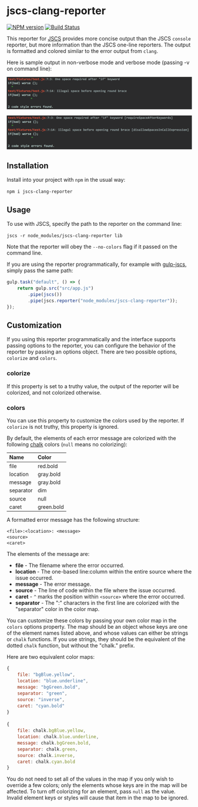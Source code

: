 jscs-clang-reporter
===================

[![NPM version][npm-image]][npm-url] [![Build Status][travis-image]][travis-url]

This reporter for [JSCS](http://jscs.info) provides more concise output than the JSCS `console` reporter, but more information than the JSCS one-line reporters. The output is formatted and colored similar to the error output from `clang`.

Here is sample output in non-verbose mode and verbose mode (passing -v on command line):

![ ](docs/report.png)

![ ](docs/report-verbose.png)



## Installation

Install into your project with `npm` in the usual way:

`npm i jscs-clang-reporter`



## Usage

To use with JSCS, specify the path to the reporter on the command line:

`jscs -r node_modules/jscs-clang-reporter lib`

Note that the reporter will obey the `--no-colors` flag if it passed on the command line.

If you are using the reporter programmatically, for example with [gulp-jscs](https://www.npmjs.com/package/gulp-jscs), simply pass the same path:

```js
gulp.task("default", () => {
    return gulp.src("src/app.js")
        .pipe(jscs())
        .pipe(jscs.reporter("node_modules/jscs-clang-reporter"));
});
```



## Customization

If you using this reporter programmatically and the interface supports passing options to the reporter, you can configure the behavior of the reporter by passing an options object. There are two possible options, `colorize` and `colors`.


### colorize

If this property is set to a truthy value, the output of the reporter will be colorized, and not colorized otherwise.


### colors

You can use this property to customize the colors used by the reporter. If `colorize` is not truthy, this property is ignored.

By default, the elements of each error message are colorized with the following [chalk](https://github.com/chalk/chalk) colors (`null` means no colorizing):

Name      | Color
:-------  | :-----
file      | red.bold
location  | gray.bold
message   | gray.bold
separator | dim
source    | null
caret     | green.bold

A formatted error message has the following structure:

```
<file>:<location>: <message>
<source>
<caret>
```

The elements of the message are:

- **file** - The filename where the error occurred.
- **location** - The one-based line:column within the entire source where the issue occurred.
- **message** - The error message.
- **source** - The line of code within the file where the issue occurred.
- **caret** - `^` marks the position within `<source>` where the error occurred.
- **separator** - The ":" characters in the first line are colorized with the "separator" color in the color map.

You can customize these colors by passing your own color map in the `colors` options property. The map should be an object whose keys are one of the element names listed above, and whose values can either be strings or `chalk` functions. If you use strings, they should be the equivalent of the dotted `chalk` function, but without the "chalk." prefix.

Here are two equivalent color maps:

```js
{
    file: "bgBlue.yellow",
    location: "blue.underline",
    message: "bgGreen.bold",
    separator: "green",
    source: "inverse",
    caret: "cyan.bold"
}

{
    file: chalk.bgBlue.yellow,
    location: chalk.blue.underline,
    message: chalk.bgGreen.bold,
    separator: chalk.green,
    source: chalk.inverse,
    caret: chalk.cyan.bold
}
```

You do not need to set all of the values in the map if you only wish to override a few colors; only the elements whose keys are in the map will be affected. To turn off colorizing for an element, pass `null` as the value. Invalid element keys or styles will cause that item in the map to be ignored.

[npm-url]: https://npmjs.org/package/jscs-clang-reporter
[npm-image]: http://img.shields.io/npm/v/jscs-clang-reporter.svg?style=flat

[travis-url]: https://travis-ci.org/cappuccino/jscs-clang-reporter
[travis-image]: https://travis-ci.org/cappuccino/jscs-clang-reporter.svg?branch=master
